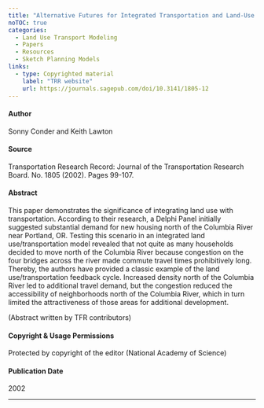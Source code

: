 ```yaml
---
title: "Alternative Futures for Integrated Transportation and Land-Use Models Contrasted with Trend-Delphi Models"
noTOC: true
categories:
  - Land Use Transport Modeling
  - Papers
  - Resources
  - Sketch Planning Models
links:
  - type: Copyrighted material
    label: "TRR website"
    url: https://journals.sagepub.com/doi/10.3141/1805-12
---
```



#### Author

Sonny Conder and Keith Lawton

#### Source

Transportation Research Record: Journal of the Transportation Research Board. No. 1805 (2002). Pages 99-107.

#### Abstract

This paper demonstrates the significance of integrating land use with transportation. According to their research, a Delphi Panel initially suggested substantial demand for new housing north of the Columbia River near Portland, OR. Testing this scenario in an integrated land use/transportation model revealed that not quite as many households decided to move north of the Columbia River because congestion on the four bridges across the river made commute travel times prohibitively long. Thereby, the authors have provided a classic example of the land use/transportation feedback cycle. Increased density north of the Columbia River led to additional travel demand, but the congestion reduced the accessibility of neighborhoods north of the Columbia River, which in turn limited the attractiveness of those areas for additional development.

(Abstract written by TFR contributors)

#### Copyright & Usage Permissions

Protected by copyright of the editor (National Academy of Science)

#### Publication Date

2002

------------------------------------------------------------------------

